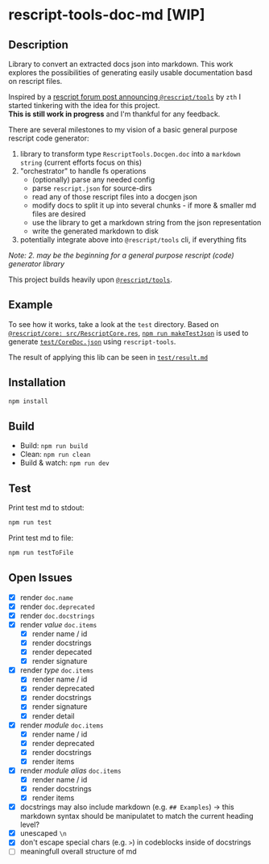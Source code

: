 # rescript-tools-doc-md [WIP]

## Description

Library to convert an extracted docs json into markdown. This work explores the possibilities of generating easily usable documentation basd on rescript files.

Inspired by a [rescript forum post announcing `@rescript/tools`](https://forum.rescript-lang.org/t/ann-rescript-language-server-and-rescript-tools-released/4819?u=woeps) by `zth` I started tinkering with the idea for this project.  
**This is still work in progress** and I'm thankful for any feedback.

There are several milestones to my vision of a basic general purpose rescript code generator:

1. library to transform type `RescriptTools.Docgen.doc` into a `markdown string` (current efforts focus on this)
2. "orchestrator" to handle fs operations
   - (optionally) parse any needed config
   - parse `rescript.json` for source-dirs
   - read any of those rescript files into a docgen json
   - modify docs to split it up into several chunks - if more & smaller md files are desired
   - use the library to get a markdown string from the json representation
   - write the generated markdown to disk
3. potentially integrate above into `@rescript/tools` cli, if everything fits

_Note: 2. may be the beginning for a general purpose rescript (code) generator library_

This project builds heavily upon [`@rescript/tools`](https://github.com/rescript-lang/rescript-vscode/tree/master/tools).

## Example

To see how it works, take a look at the `test` directory.
Based on [`@rescript/core: src/RescriptCore.res`](https://github.com/rescript-association/rescript-core/blob/main/src/RescriptCore.res), [`npm run makeTestJson`](https://github.com/woeps/rescript-tools-doc-md/blob/7c66aa9dd34fe5d7f3b48ee823f57d8fca6cd171/package.json#L8) is used to generate [`test/CoreDoc.json`](https://github.com/woeps/rescript-tools-doc-md/blob/7c66aa9dd34fe5d7f3b48ee823f57d8fca6cd171/test/CoreDoc.json) using `rescript-tools`.

The result of applying this lib can be seen in [`test/result.md`](https://github.com/woeps/rescript-tools-doc-md/blob/7c66aa9dd34fe5d7f3b48ee823f57d8fca6cd171/test/result.md)

## Installation

```sh
npm install
```

## Build

- Build: `npm run build`
- Clean: `npm run clean`
- Build & watch: `npm run dev`

## Test

Print test md to stdout:

```sh
npm run test
```

Print test md to file:

```sh
npm run testToFile
```

## Open Issues

- [x] render `doc.name`
- [x] render `doc.deprecated`
- [x] render `doc.docstrings`
- [x] render _value_ `doc.items`
  - [x] render name / id
  - [x] render docstrings
  - [x] render depecated
  - [x] render signature
- [x] render _type_ `doc.items`
  - [x] render name / id
  - [x] render deprecated
  - [x] render docstrings
  - [x] render signature
  - [x] render detail
- [x] render _module_ `doc.items`
  - [x] render name / id
  - [x] render deprecated
  - [x] render docstrings
  - [x] render items
- [x] render _module alias_ `doc.items`
  - [x] render name / id
  - [x] render docstrings
  - [x] render items
- [x] docstrings may also include markdown (e.g. `## Examples`) -> this markdown syntax should be manipulatet to match the current heading level?
- [x] unescaped `\n`
- [x] don't escape special chars (e.g. `>`) in codeblocks inside of docstrings
- [ ] meaningfull overall structure of md
